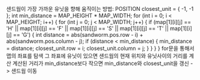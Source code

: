 샌드웜이 가장 가까운 유닛을 향해 움직이는 방법:
POSITION closest_unit = { -1, -1 };
int min_distance = MAP_HEIGHT * MAP_WIDTH;
for (int i = 0; i < MAP_HEIGHT; i++) {
	for (int j = 0; j < MAP_WIDTH; j++) {
		if (map[1][i][j] == 'H' || map[1][i][j] == 'F' || map[1][i][j] == 'S' || map[1][i][j] == 'T' || map[1][i][j] == 'G') {
			int distance = abs(sandworm.pos.row - i) + abs(sandworm.pos.column - j);
			if (distance < min_distance) {
				min_distance = distance;
				closest_unit.row = i;
				closest_unit.column = j;
			}
		}
	}
}
for문을 통해서 맵의 좌표를 탐색
그 좌표에 유닛이 있으면 샌드웜의 현재 위치와 유닛사이의 거리를 계산
계산된 거리가 min_distance보다 작으면 min_distance와 closest_unit을 갱신 -> 샌드웜 이동
